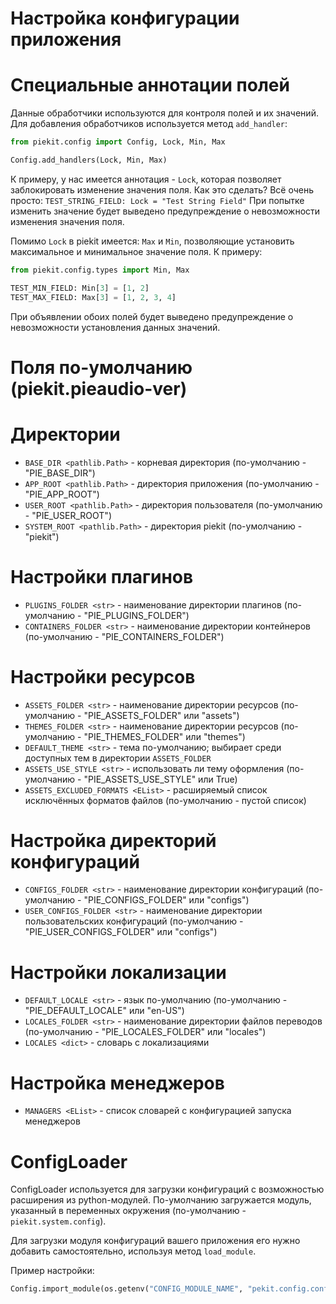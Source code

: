 # Настройка конфигурации приложения

# Специальные аннотации полей

Данные обработчики используются для контроля полей и их значений. Для добавления обработчиков используется метод `add_handler`:

```py
from piekit.config import Config, Lock, Min, Max

Config.add_handlers(Lock, Min, Max)
```

К примеру, у нас имеется аннотация - `Lock`, которая позволяет заблокировать изменение значения поля.
Как это сделать? Всё очень просто: `TEST_STRING_FIELD: Lock = "Test String Field"`
При попытке изменить значение будет выведено предупреждение о невозможности изменения значения поля.

Помимо `Lock` в piekit имеется: `Max` и `Min`, позволяющие установить максимальное и минимальное значение поля. 
К примеру:
```py
from piekit.config.types import Min, Max

TEST_MIN_FIELD: Min[3] = [1, 2]
TEST_MAX_FIELD: Max[3] = [1, 2, 3, 4]
```

При объявлении обоих полей будет выведено предупреждение о невозможности установления данных значений.


# Поля по-умолчанию (piekit.pieaudio-ver)

# Директории
* `BASE_DIR <pathlib.Path>` - корневая директория (по-умолчанию - "PIE_BASE_DIR")
* `APP_ROOT <pathlib.Path>` - директория приложения (по-умолчанию - "PIE_APP_ROOT")
* `USER_ROOT <pathlib.Path>` - директория пользователя (по-умолчанию - "PIE_USER_ROOT")
* `SYSTEM_ROOT <pathlib.Path>` - директория piekit (по-умолчанию - "piekit")

# Настройки плагинов
* `PLUGINS_FOLDER <str>` - наименование директории плагинов (по-умолчанию - "PIE_PLUGINS_FOLDER")
* `CONTAINERS_FOLDER <str>` - наименование директории контейнеров (по-умолчанию - "PIE_CONTAINERS_FOLDER")

# Настройки ресурсов
* `ASSETS_FOLDER <str>` - наименование директории ресурсов (по-умолчанию - "PIE_ASSETS_FOLDER" или "assets")
* `THEMES_FOLDER <str>` - наименование директории ресурсов (по-умолчанию - "PIE_THEMES_FOLDER" или "themes")
* `DEFAULT_THEME <str>` - тема по-умолчанию; выбирает среди доступных тем в директории `ASSETS_FOLDER`
* `ASSETS_USE_STYLE <str>` - использовать ли тему оформления (по-умолчанию - "PIE_ASSETS_USE_STYLE" или True)
* `ASSETS_EXCLUDED_FORMATS <EList>` - расширяемый список исключённых форматов файлов (по-умолчанию - пустой список)

# Настройка директорий конфигураций
* `CONFIGS_FOLDER <str>` - наименование директории конфигураций (по-умолчанию - "PIE_CONFIGS_FOLDER" или "configs")
* `USER_CONFIGS_FOLDER <str>` - наименование директории пользовательских конфигураций (по-умолчанию - "PIE_USER_CONFIGS_FOLDER" или "configs")

# Настройки локализации
* `DEFAULT_LOCALE <str>` - язык по-умолчанию (по-умолчанию - "PIE_DEFAULT_LOCALE" или "en-US")
* `LOCALES_FOLDER <str>` - наименование директории файлов переводов (по-умолчанию - "PIE_LOCALES_FOLDER" или "locales")
* `LOCALES <dict>` - словарь с локализациями

# Настройка менеджеров
* `MANAGERS <EList>` - список словарей с конфигурацией запуска менеджеров


# ConfigLoader

ConfigLoader используется для загрузки конфигураций с возможностью расширения из python-модулей. По-умолчанию загружается модуль, указанный в переменных окружения (по-умолчанию - `piekit.system.config`).

Для загрузки модуля конфигураций вашего приложения его нужно добавить самостоятельно, используя метод `load_module`.

Пример настройки:

```py
Config.import_module(os.getenv("CONFIG_MODULE_NAME", "pekit.config.config"))
```
